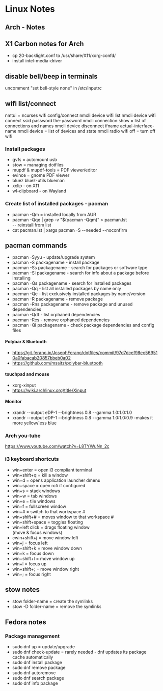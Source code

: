 # Linux Notes

## Arch - Notes

## X1 Carbon notes for Arch
- cp 20-backlight.conf to /usr/share/X11/xorg-confd/
- install intel-media-driver

## disable bell/beep in terminals
uncomment "set bell-style none" in /etc/inputrc

## wifi list/connect
nmtui = ncurses wifi config/connect
nmcli device wifi list
nmcli device wifi connect ssid password the-password
nmcli connection show  = list of connections and names
nmcli device disconnect ifname actual-interface-name
nmcli device = list of devices and state
nmcli radio wifi off = turn off wifi

### Install packages
- gvfs = automount usb
- stow = managing dotfiles
- mupdf & mupdf-tools = PDF viewer/editor
- evince = gnome PDF viewer
- bluez bluez-utils blueman
- xclip  - on X11
- wl-clipboard  - on Wayland

### Create list of installed packages - pacman
- pacman -Qm = installed locally from AUR
- pacman -Qqe | grep -v "$(pacman -Qqm)" > pacman.lst  
	-- reinstall from list
- cat pacman.lst | xargs pacman -S --needed --noconfirm
## pacman commands
- pacman -Syyu  - update/upgrade system
- pacman -S packagename  - install package
- pacman -Ss packagename  - search for packages or software type
- pacman -Si packagename  - search for info about a package before installing
- pacman -Qs packagename  - search for installed packages
- pacman -Qq  - list all installed packages by name only
- pacman -Qe  - list exclusively installed packages by name/version
- pacman -R packagename  - remove package
- pacman -Rns packagename  - remove package and unused dependencies
- pacman -Qdt  - list orphaned dependencies
- pacman -Rcs  - remove orphaned dependencies
- pacman -Qi packagename  - check package dependencies and config files

#### Polybar & Bluetooth
- https://git.ferano.io/JosephFerano/dotfiles/commit/97d7dcef98ec569510a0fabacab20857bbeb0a02
- https://github.com/msaitz/polybar-bluetooth

#### touchpad and mouse
- xorg-xinput
- https://wiki.archlinux.org/title/Xinput

#### Monitor
- xrandr --output eDP-1 --brightness 0.8 --gamma 1.0:1.0:1.0
- xrandr --output eDP-1 --brightness 0.8 --gamma 1.0:1.0:0.9  -makes it more yellow/less blue

### Arch you-tube
https://www.youtube.com/watch?v=L8TYWuNn_2c

### i3 keyboard shortcuts
- win+enter = open i3 compliant terminal
- win+shift+q = kill a window
- win+d = opens application launcher dmenu
- win+space = open rofi if configured
- win+s = stack windows
- win+w = tab windows
- win+e = tile windows
- win+f = fullscreen window
- win+# = switch to that workspace #
- win+shift+#  = moves window to that workspace #
- win+shift+space = toggles floating
- win+left click = drags floating window  
	(move & focus windows)
- cwin+shift+j = move window left
- win+j = focus left
- win+shift+k = move window down
- win+k = focus down
- win+shift+l = move window up
- win+l = focus up
- win+shift+; = move window right
- win+; = focus right

## stow notes
- stow folder-name = create the symlinks
- stow -D folder-name  = remove the symlinks
 
## Fedora notes

### Package management

- sudo dnf up   =  update/upgrade
- sudo dnf check-update   =  rarely needed - dnf updates its package cache automatically
- sudo dnf install package
- sudo dnf remove package
- sudo dnf autoremove
- sudo dnf search package
- sudo dnf info package
